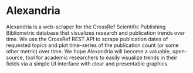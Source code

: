 # Alexandria
Alexandria is a web-scraper for the CrossRef Scientific Publishing Bibliometric database that visualizes research and publication trends over time. We use the CrossRef REST API to scrape publication dates of requested topics and plot time-series of the publication count (or some other metric) over time. We hope Alexandria will become a valuable, open-source, tool for academic researchers to easily visualize trends in their fields via a simple UI interface with clear and presentable graphics.
